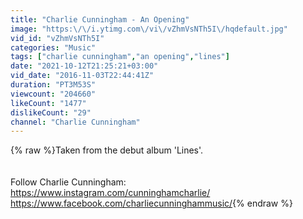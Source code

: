 ```yaml
---
title: "Charlie Cunningham - An Opening"
image: "https:\/\/i.ytimg.com\/vi\/vZhmVsNTh5I\/hqdefault.jpg"
vid_id: "vZhmVsNTh5I"
categories: "Music"
tags: ["charlie cunningham","an opening","lines"]
date: "2021-10-12T21:25:21+03:00"
vid_date: "2016-11-03T22:44:41Z"
duration: "PT3M53S"
viewcount: "204660"
likeCount: "1477"
dislikeCount: "29"
channel: "Charlie Cunningham"
---
```

{% raw %}Taken from the debut album 'Lines'.<br /><br /><br />Follow Charlie Cunningham: <br /><a rel="nofollow" target="blank" href="https://www.instagram.com/cunninghamcharlie/">https://www.instagram.com/cunninghamcharlie/</a> <br /><a rel="nofollow" target="blank" href="https://www.facebook.com/charliecunninghammusic/">https://www.facebook.com/charliecunninghammusic/</a>{% endraw %}
